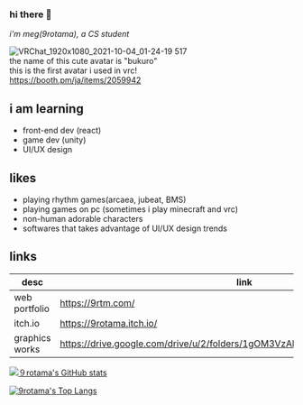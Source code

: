 ### hi there 👋
*i'm meg(9rotama), a CS student*

![VRChat_1920x1080_2021-10-04_01-24-19 517](https://user-images.githubusercontent.com/65887771/177005187-7c276b1a-8058-4270-9b29-cd14a09ced31.png)<br>
the name of this cute avatar is "bukuro"<br>
this is the first avatar i used in vrc!<br>
https://booth.pm/ja/items/2059942<br>

## i am learning 
 - front-end dev (react)
 - game dev (unity)
 - UI/UX design

## likes
 - playing rhythm games(arcaea, jubeat, BMS)
 - playing games on pc (sometimes i play minecraft and vrc)
 - non-human adorable characters
 - softwares that takes advantage of UI/UX design trends

## links
| desc | link |
|--|--|
| web portfolio | https://9rtm.com/ |
| itch.io | https://9rotama.itch.io/ |
| graphics works | https://drive.google.com/drive/u/2/folders/1gOM3VzAkHeZK05HKfPlGGLTR5jneGcgQ |

[![９rotama's GitHub stats](https://github-readme-stats.vercel.app/api?username=9rotama&theme=dracula)](https://github.com/9rotama/github-readme-stats)

[![9rotama's Top Langs](https://github-readme-stats.vercel.app/api/top-langs/?username=9rotama&theme=dracula&layout=compact)](https://github.com/9rotama/github-readme-stats)
